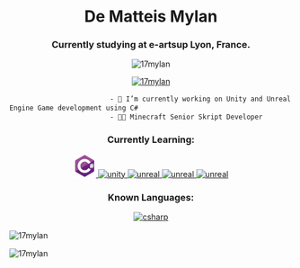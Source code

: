 <h1 align="center">De Matteis Mylan</h1>
<h3 align="center">Currently studying at e-artsup Lyon, France.</h3>

<p align="center"> <img src="https://komarev.com/ghpvc/?username=17mylan&label=Profile%20views&color=0e75b6&style=flat" alt="17mylan" /> </p>

<p align="center"> <a href="https://github.com/ryo-ma/github-profile-trophy"><img src="https://github-profile-trophy.vercel.app/?username=17mylan" alt="17mylan" /></a> </p>

                             - 🔭 I’m currently working on Unity and Unreal Engine Game development using C#
                             - 👨‍💻 Minecraft Senior Skript Developer


<h3 align="center">Currently Learning:</h3>
<p align="center"> <a href="https://www.w3schools.com/cs/" target="_blank" rel="noreferrer"> <img src="https://raw.githubusercontent.com/devicons/devicon/master/icons/csharp/csharp-original.svg" alt="csharp" width="40" height="40"/> </a> <a href="https://git-scm.com/" target="_blank" rel="noreferrer"> <a href="https://unity.com/" target="_blank" rel="noreferrer"> <img src="https://www.vectorlogo.zone/logos/unity3d/unity3d-icon.svg" alt="unity" width="40" height="40"/> </a> </a> <a href="https://git-scm.com/" target="_blank" rel="noreferrer"> <a href="unrealengine.com/fr" target="_blank" rel="noreferrer"> <img src="https://upload.wikimedia.org/wikipedia/commons/d/da/Unreal_Engine_Logo.svg" alt="unreal" width="40" height="40"/> </a> <a href="https://git-scm.com/" target="_blank" rel="noreferrer"> <a href="https://www.autodesk.fr/products/maya/overview?term=1-YEAR&tab=subscription" target="_blank" rel="noreferrer"> <img src="https://www.altam.fr/wp-content/uploads/2021/10/autodesk-maya-small-social-400.png" alt="unreal" width="40" height="40"/> </a> <a href="https://git-scm.com/" target="_blank" rel="noreferrer"> <a href="https://www.adobe.com/fr/products/photoshop.html" target="_blank" rel="noreferrer"> <img src="https://seeklogo.com/images/P/photoshop-2020-logo-37B02055A4-seeklogo.com.png" alt="unreal" width="40" height="40"/> </a> </p>

<h3 align="center">Known Languages:</h3>
<p align="center"> <a href="https://github.com/SkriptLang" target="_blank" rel="noreferrer"> <img src="https://user-images.githubusercontent.com/24407938/43425610-d4c6475c-945b-11e8-809d-29136b617808.png" alt="csharp" width="40" height="40"/> </a> </p>
<p> <img align="center" src="https://github-readme-stats.vercel.app/api/top-langs?username=17mylan&show_icons=true&locale=en&layout=compact" alt="17mylan" /> </p>

<p> <img align="center" src="https://github-readme-stats.vercel.app/api?username=17mylan&show_icons=true&locale=en" alt="17mylan" /> </p>
